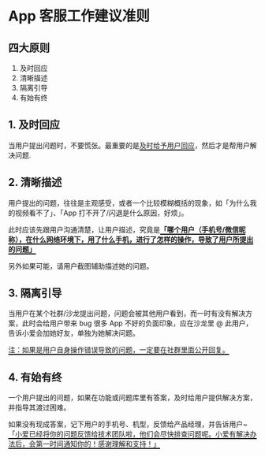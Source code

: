 # App 客服工作建议准则

## 四大原则

1. 及时回应
2. 清晰描述
3. 隔离引导
4. 有始有终

## 1. 及时回应

当用户提出问题时，不要慌张。最重要的是<span style="border-bottom:2px solid black;">及时给予用户回应</span>，然后才是帮用户解决问题.

## 2. 清晰描述

用户提出的问题，往往是主观感受，或者一个比较模糊概括的现象，如「为什么我的视频看不了」、「App 打不开了/闪退是什么原因，好烦」。

此时应该先跟用户沟通清楚，让用户描述，究竟是<span style="border-bottom:2px solid black;">**「哪个用户（手机号/微信昵称），在什么网络环境下，用了什么手机，进行了怎样的操作，导致了用户所提出的问题」**</span>

另外如果可能，请用户截图辅助描述她的问题。


## 3. 隔离引导

当用户在某个社群/沙龙提出问题，问题会被其他用户看到，而一时有没有解决方案，此时会给用户带来 bug 很多 App 不好的负面印象，应在沙龙里 @ 此用户，告诉小爱会加她好友，单独为她解决问题。

<span style="border-bottom:2px solid black;">注：如果是用户自身操作错误导致的问题，一定要在社群里面公开回复。</span>

## 4. 有始有终

一个用户提出的问题，如果在功能或问题库里有答案，及时给用户提供解决方案，并指导其渡过困难。

如果没有现成答案，记下用户的手机号、机型，反馈给产品经理，并告诉用户~ <span style="border-bottom:2px solid black;">「小爱已经将你的问题反馈给技术团队啦，他们会尽快排查问题呢。小爱有解决办法后，会第一时间通知你的！感谢理解和支持！」</span>



